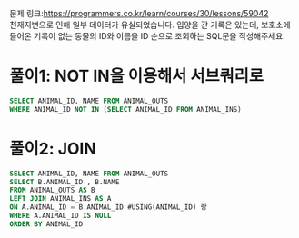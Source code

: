 문제 링크:https://programmers.co.kr/learn/courses/30/lessons/59042  
천재지변으로 인해 일부 데이터가 유실되었습니다. 입양을 간 기록은 있는데, 보호소에 들어온 기록이 없는 동물의 ID와 이름을 ID 순으로 조회하는 SQL문을 작성해주세요.  

# 풀이1: NOT IN을 이용해서 서브쿼리로
```sql
SELECT ANIMAL_ID, NAME FROM ANIMAL_OUTS
WHERE ANIMAL_ID NOT IN (SELECT ANIMAL_ID FROM ANIMAL_INS)
```

# 풀이2: JOIN
```sql
SELECT ANIMAL_ID, NAME FROM ANIMAL_OUTS
SELECT B.ANIMAL_ID , B.NAME
FROM ANIMAL_OUTS AS B
LEFT JOIN ANIMAL_INS AS A
ON A.ANIMAL_ID = B.ANIMAL_ID #USING(ANIMAL_ID) 랑 
WHERE A.ANIMAL_ID IS NULL
ORDER BY ANIMAL_ID
```

